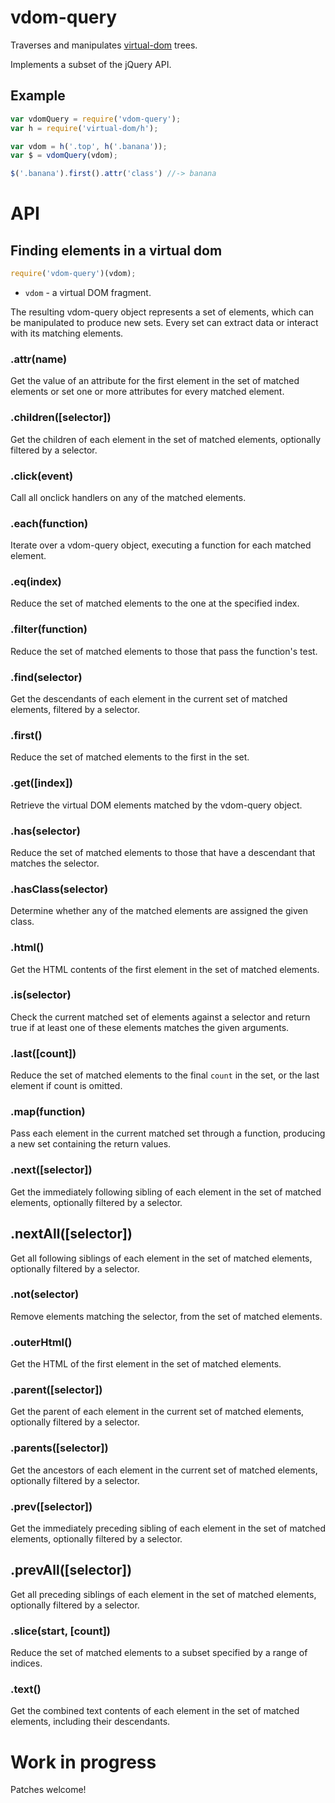 # vdom-query

Traverses and manipulates
[virtual-dom](https://github.com/Matt-Esch/virtual-dom) trees.

Implements a subset of the jQuery API.

## Example

```JavaScript
var vdomQuery = require('vdom-query');
var h = require('virtual-dom/h');

var vdom = h('.top', h('.banana'));
var $ = vdomQuery(vdom);

$('.banana').first().attr('class') //-> banana

```

# API

## Finding elements in a virtual dom

```JavaScript
require('vdom-query')(vdom);
```

* `vdom` - a virtual DOM fragment.

The resulting vdom-query object represents a set of elements, which can be
manipulated to produce new sets. Every set can extract data or interact with its
matching elements.

### .attr(name)
Get the value of an attribute for the first element in the set of matched
elements or set one or more attributes for every matched element.

### .children([selector])
Get the children of each element in the set of matched elements, optionally
filtered by a selector.

### .click(event)
Call all onclick handlers on any of the matched elements.

### .each(function)
Iterate over a vdom-query object, executing a function for each matched element.

### .eq(index)
Reduce the set of matched elements to the one at the specified index.

### .filter(function)
Reduce the set of matched elements to those that pass the function's test.

### .find(selector)
Get the descendants of each element in the current set of matched elements,
filtered by a selector.

### .first()
Reduce the set of matched elements to the first in the set.

### .get([index])
Retrieve the virtual DOM elements matched by the vdom-query object.

### .has(selector)
Reduce the set of matched elements to those that have a descendant that matches
the selector.

### .hasClass(selector)
Determine whether any of the matched elements are assigned the given class.

### .html()
Get the HTML contents of the first element in the set of matched elements.

### .is(selector)
Check the current matched set of elements against a selector and return true if
at least one of these elements matches the given arguments.

### .last([count])
Reduce the set of matched elements to the final `count` in the set, or the last
element if count is omitted.

### .map(function)
Pass each element in the current matched set through a function, producing a new
set containing the return values.

### .next([selector])
Get the immediately following sibling of each element in the set of matched
elements, optionally filtered by a selector.

## .nextAll([selector])
Get all following siblings of each element in the set of matched elements,
optionally filtered by a selector.

### .not(selector)
Remove elements matching the selector, from the set of matched elements.

### .outerHtml()
Get the HTML of the first element in the set of matched elements.

### .parent([selector])
Get the parent of each element in the current set of matched elements,
optionally filtered by a selector.

### .parents([selector])
Get the ancestors of each element in the current set of matched elements,
optionally filtered by a selector.

### .prev([selector])
Get the immediately preceding sibling of each element in the set of matched
elements, optionally filtered by a selector.

## .prevAll([selector])
Get all preceding siblings of each element in the set of matched elements,
optionally filtered by a selector.

### .slice(start, [count])
Reduce the set of matched elements to a subset specified by a range of indices.

### .text()
Get the combined text contents of each element in the set of matched elements,
including their descendants.

# Work in progress

Patches welcome!
